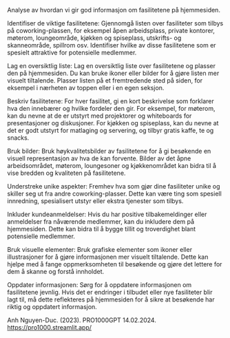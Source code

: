 Analyse av hvordan vi gir god informasjon om fasilitetene på hjemmesiden.

Identifiser de viktige fasilitetene: Gjennomgå listen over fasiliteter som tilbys på coworking-plassen, for eksempel åpen arbeidsplass, private kontorer, møterom, loungeområde, kjøkken og spiseplass, utskrifts- og skanneområde, spillrom osv. Identifiser hvilke av disse fasilitetene som er spesielt attraktive for potensielle medlemmer.

Lag en oversiktlig liste: Lag en oversiktlig liste over fasilitetene og plasser den på hjemmesiden. Du kan bruke ikoner eller bilder for å gjøre listen mer visuelt tiltalende. Plasser listen på et fremtredende sted på siden, for eksempel i nærheten av toppen eller i en egen seksjon.

Beskriv fasilitetene: For hver fasilitet, gi en kort beskrivelse som forklarer hva den innebærer og hvilke fordeler den gir. For eksempel, for møterom, kan du nevne at de er utstyrt med projektorer og whiteboards for presentasjoner og diskusjoner. For kjøkken og spiseplass, kan du nevne at det er godt utstyrt for matlaging og servering, og tilbyr gratis kaffe, te og snacks.

Bruk bilder: Bruk høykvalitetsbilder av fasilitetene for å gi besøkende en visuell representasjon av hva de kan forvente. Bilder av det åpne arbeidsområdet, møterom, loungesoner og kjøkkenområdet kan bidra til å vise bredden og kvaliteten på fasilitetene.

Understreke unike aspekter: Fremhev hva som gjør dine fasiliteter unike og skiller seg ut fra andre coworking-plasser. Dette kan være ting som spesiell innredning, spesialisert utstyr eller ekstra tjenester som tilbys.

Inkluder kundeanmeldelser: Hvis du har positive tilbakemeldinger eller anmeldelser fra nåværende medlemmer, kan du inkludere dem på hjemmesiden. Dette kan bidra til å bygge tillit og troverdighet blant potensielle medlemmer.

Bruk visuelle elementer: Bruk grafiske elementer som ikoner eller illustrasjoner for å gjøre informasjonen mer visuelt tiltalende. Dette kan hjelpe med å fange oppmerksomheten til besøkende og gjøre det lettere for dem å skanne og forstå innholdet.

Oppdater informasjonen: Sørg for å oppdatere informasjonen om fasilitetene jevnlig. Hvis det er endringer i tilbudet eller nye fasiliteter blir lagt til, må dette reflekteres på hjemmesiden for å sikre at besøkende har riktig og oppdatert informasjon.

Anh Nguyen-Duc. (2023). PRO1000GPT 14.02.2024.
https://pro1000.streamlit.app/